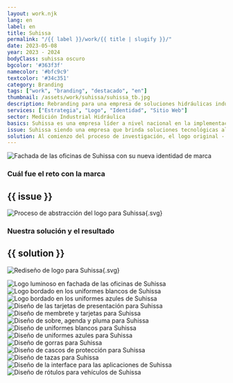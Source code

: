 ```yaml
---
layout: work.njk 
lang: en
label: en
title: Suhissa
permalink: "/{{ label }}/work/{{ title | slugify }}/"
date: 2023-05-08
year: 2023 - 2024
bodyClass: suhissa oscuro
bgcolor: '#363f3f'
namecolor: '#bfc9c9'
textcolor: '#34c351'
category: Branding
tags: ["work", "branding", "destacado", "en"]
thumbnail: /assets/work/suhissa/suhissa_tb.jpg
description: Rebranding para una empresa de soluciones hidráulicas industriales
services: ["Estrategia", "Logo", "Identidad", "Sitio Web"]
sector: Medición Industrial Hidráulica
basics: Suhissa es una empresa líder a nivel nacional en la implementación de tecnologías para la medición de flujos, con 15 años de servicio continuo, encargada de la asesoría y elaboración de proyectos de ingeniería hidráulica, integrando productos y servicios para brindar soluciones innovadoras en el manejo de las aguas nacionales y procesos industriales.
issue: Suhissa siendo una empresa que brinda soluciones tecnológicas al sector industrial a nivel nacional, tiene un alcance importante y cuenta con clientes que son referencia en sus respectivos mercados, no obstante, aún recibían llamadas de particulares buscando piezas a granel para sus instalaciones en casa. La razón de que se diera esta confusión, radicaba principalmente en que su mensaje no era del todo claro, generaba confusión. Era necesario una reestructuración en su comunicación, tanto en el fondo como en la forma.
solution: Al comienzo del proceso de investigación, el logo original - una representación figurativa de una gota - nunca formó parte de aquello que sufriría alguna modificación o actualización, sin embargo, conforme se avanzaba en la estrategia, resultaba cada vez mas evidente que este no representaba aquello que hacían de Suhissa especial. Su aporte no era el agua, sino la medición de esta a través de tecnología en software y hardware, así como válvulas y precisión telemétrica. El problema fue más evidente cuando decidimos usar su logo original sobre un garrafón de agua o una lavandería, a modo de ejemplo de como no estaba enfocado en lo que ellos realmente hacían, pues ese logo podría funcionar bien en los dos ejemplos anteriores. Lo importante era representar en primer lugar a la tecnología detrás para la medición del agua, por tal motivo se abstraen conceptos como los sistemas de medición (código) y telemetría, el mundo como medio donde se mide, la sonrisa de un buen servicio ofrecido, fortaleza detectada durante el proceso de investigación, y como elemento secundario pero aún relevante, la gota de agua. Con estos 4 elementos se crea un nuevo logo, desde donde se extiende para dar lugar a una identidad moderna, tecnológica y sobre todo, industrial.
---
```


![Fachada de las oficinas de Suhissa con su nueva identidad de marca](/assets/work/suhissa/suhissa_foto_fachada.jpg)

<div class="column__2">
    <div class="col__left">
        <h3>Cuál fue el reto con la marca</h3>
    </div>
    <div class="col__right">
        <h2>{{ issue }}</h2>
    </div>
</div>

![Proceso de abstracción del logo para Suhissa](/assets/work/suhissa/suhissa_logo_proceso.svg){.svg}

<div class="column__2 work__column__2">
    <div class="col__left">
        <h3>Nuestra solución y el resultado</h3>
    </div>
    <div class="col__right">
        <h2>{{ solution }}</h2>
    </div>
</div>

![Rediseño de logo para Suhissa](/assets/work/suhissa/suhissa_logo.svg){.svg}

![Logo luminoso en fachada de las oficinas de Suhissa](/assets/work/suhissa/suhissa_foto_logo_fachada.jpg)
![Logo bordado en los uniformes blancos de Suhissa](/assets/work/suhissa/suhissa_logo_bordado_blanco.jpg)
![Logo bordado en los uniformes azules de Suhissa](/assets/work/suhissa/suhissa_logo_bordado_azul.jpg)
![Diseño de las tarjetas de presentación para Suhissa](/assets/work/suhissa/suhissa_tarjetas.jpg)
![Diseño de membrete y tarjetas para Suhissa](/assets/work/suhissa/suhissa_papeleria_tubos.jpg)
![Diseño de sobre, agenda y pluma para Suhissa](/assets/work/suhissa/suhissa_sobrepluma.jpg)
![Diseño de uniformes blancos para Suhissa](/assets/work/suhissa/suhissa_uniforme_blanco.jpg)
![Diseño de uniformes azules para Suhissa](/assets/work/suhissa/suhissa_uniforme.jpg)
![Diseño de gorras para Suhissa](/assets/work/suhissa/suhissa_gorra.jpg)
![Diseño de cascos de protección para Suhissa](/assets/work/suhissa/suhissa_cascos.jpg)
![Diseño de tazas para Suhissa](/assets/work/suhissa/suhissa_tazas.jpg)
![Diseño de la interface para las aplicaciones de Suhissa](/assets/work/suhissa/suhissa_sistemas.jpg)
![Diseño de rótulos para vehículos de Suhissa](/assets/work/suhissa/suhissa_vehiculos.jpg)